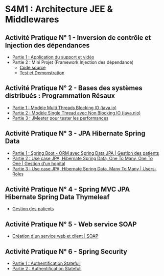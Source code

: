 # S4M1 : Architecture JEE & Middlewares

## Activité Pratique N° 1 - Inversion de contrôle et Injection des dépendances
 - [Partie 1 : Application du support et vidéo](./ActivitePratique01/Couplage)
 - Partie 2 : Mini Projet (Framework Injection des dépendance)
   - [Code source](./ActivitePratique01/FrameworkIOC#partie-2--framework-injection-des-dépendances)
   - [Test et Demonstration](./ActivitePratique01/TestFrameworkIOC)
## Activité Pratique N° 2 - Bases des systèmes distribués : Programmation Résaux
 - [Partie 1 : Modèle Multi Threads Blocking IO (java.io)](./ActivitePratique02/MutiThreadChatServer)
 - [Partie 2 : Modèle Single Thread avec Non Blocking IO (java.nio)](./ActivitePratique02/SingleThreadNIOChat)
 - [Partie 3 : JMeeter pour tester les performances](./ActivitePratique02/README.md)
## Activité Pratique N° 3 - JPA Hibernate Spring Data
 - [Partie 1 : Spring Boot - ORM avec Spring Data JPA | Gestion des patients](./ActivitePratique03/gestion-patients)
 - [Partie 2 : Use case JPA, Hibernate Spring Data, One To Many, One To One | Gestion d'un hopital](./ActivitePratique03/hospital)
 - [Partie 3 : Use case JPA, Hibernate Spring Data, Many To Many | Users-Roles](./ActivitePratique03/jpa-enset)
## Activité Pratique N° 4 - Spring MVC JPA Hibernate Spring Data Thymeleaf
- [Gestion des patients](./ActivitePratique04/hospital/README.md)
## Activité Pratique N° 5 - Web service SOAP
- [Création d'un service web et client | SOAP](./ActivitePratique05/README.md)
## Activité Pratique N° 6 - Spring Security 
- [Partie 1 : Authentification Statefull](./ActivitePratique06/hospital-app/README.md)
- [Partie 2 : Authentification Statefull]()